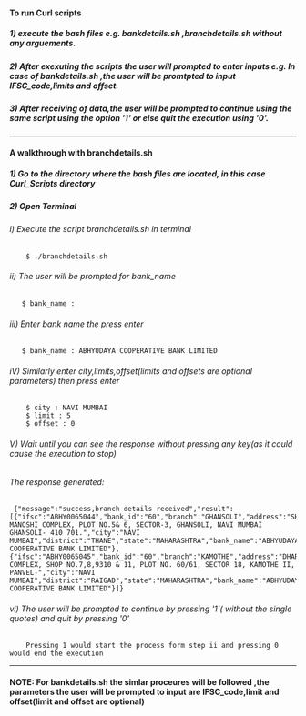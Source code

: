 #### To run Curl scripts 
 
 ##### 1) execute the bash files e.g. bankdetails.sh ,branchdetails.sh without any arguements.
 
##### 2) After exexuting the scripts the user will prompted to enter inputs e.g. In case of bankdetails.sh ,the user will be promtpted to input IFSC_code,limits and offset.

##### 3) After receiving of data,the user will be prompted to continue using the same script using the option '1' or else quit the execution using '0'.

------------------------------------------------------------------------------------------------------
#### A walkthrough with branchdetails.sh

##### 1) Go to the directory where the bash files are located, in this case Curl_Scripts directory

##### 2) Open Terminal

######  *i)  Execute the script branchdetails.sh in terminal*
        
        $ ./branchdetails.sh

######  *ii)  The user will be prompted for bank_name*
       
       $ bank_name : 

###### *iii)  Enter bank name the press enter*
       
       $ bank_name : ABHYUDAYA COOPERATIVE BANK LIMITED

######  *iV) Similarly enter city,limits,offset(limits and offsets are optional parameters) then press enter*
       
        $ city : NAVI MUMBAI
        $ limit : 5
        $ offset : 0

######   *V)  Wait until you can see the response  without  pressing any key(as it could cause the execution to stop)*
     
###### The response generated:
     {"message":"success,branch details received","result":[{"ifsc":"ABHY0065044","bank_id":"60","branch":"GHANSOLI","address":"SHREE MANOSHI COMPLEX, PLOT NO.5& 6, SECTOR-3, GHANSOLI, NAVI MUMBAI GHANSOLI- 410 701.","city":"NAVI MUMBAI","district":"THANE","state":"MAHARASHTRA","bank_name":"ABHYUDAYA COOPERATIVE BANK LIMITED"},{"ifsc":"ABHY0065045","bank_id":"60","branch":"KAMOTHE","address":"DHARTI COMPLEX, SHOP NO.7,8,9310 & 11, PLOT NO. 60/61, SECTOR 18, KAMOTHE II, PANVEL-","city":"NAVI MUMBAI","district":"RAIGAD","state":"MAHARASHTRA","bank_name":"ABHYUDAYA COOPERATIVE BANK LIMITED"}]}


######  *vi) The user will be prompted to continue by pressing '1'( without the single quotes) and quit by pressing '0'*
        
        Pressing 1 would start the process form step ii and pressing 0 would end the execution
   
-----------------------------------------------------------------------------------------------------------
####  NOTE: For bankdetails.sh the simlar proceures will be followed ,the parameters the user will be prompted to input are IFSC_code,limit and offset(limit and offset are optional)
